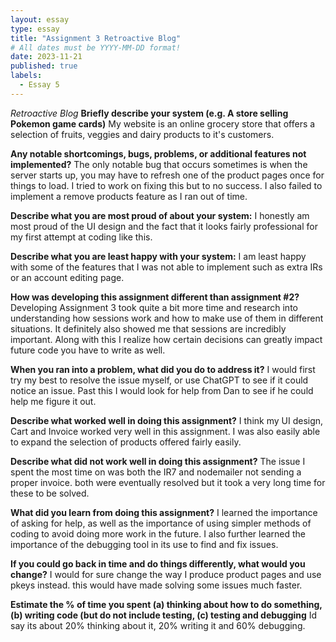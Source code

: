 ```yaml
---
layout: essay
type: essay
title: "Assignment 3 Retroactive Blog"
# All dates must be YYYY-MM-DD format!
date: 2023-11-21
published: true
labels:
  - Essay 5
---
```

*Retroactive Blog*
**Briefly describe your system (e.g. A store selling Pokemon game cards)**
My website is an online grocery store that offers a selection of fruits, veggies and dairy products to it's customers.

**Any notable shortcomings, bugs, problems, or additional features not implemented?**
The only notable bug that occurs sometimes is when the server starts up, you may have to refresh one of the product pages once for things to load. I tried to work on fixing this but to no success.
I also failed to implement a remove products feature as I ran out of time.

**Describe what you are most proud of about your system:**
I honestly am most proud of the UI design and the fact that it looks fairly professional for my first attempt at coding like this.

**Describe what you are least happy with your system:**
I am least happy with some of the features that I was not able to implement such as extra IRs or an account editing page.

**How was developing this assignment different than assignment #2?**
Developing Assignment 3 took quite a bit more time and research into understanding how sessions work and how to make use of them in different situations. It definitely also showed me that sessions are incredibly important. Along with this I realize how certain decisions can greatly impact future code you have to write as well.

**When you ran into a problem, what did you do to address it?**
I would first try my best to resolve the issue myself, or use ChatGPT to see if it could notice an issue. Past this I would look for help from Dan to see if he could help me figure it out.

**Describe what worked well in doing this assignment?**
I think my UI design, Cart and Invoice worked very well in this assignment. I was also easily able to expand the selection of products offered fairly easily.

**Describe what did not work well in doing this assignment?**
The issue I spent the most time on was both the IR7 and nodemailer not sending a proper invoice. both were eventually resolved but it took a very long time for these to be solved.

**What did you learn from doing this assignment?**
I learned the importance of asking for help, as well as the importance of using simpler methods of coding to avoid doing more work in the future. I also further learned the importance of the debugging tool in its use to find and fix issues.

**If you could go back in time and do things differently, what would you change?**
I would for sure change the way I produce product pages and use pkeys instead. this would have made solving some issues much faster.

**Estimate the % of time you spent (a) thinking about how to do something, (b) writing code (but do not include testing, (c) testing and debugging**
Id say its about 20% thinking about it, 20% writing it and 60% debugging.

